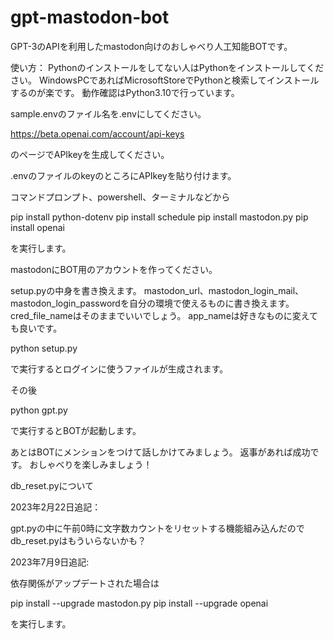 # gpt-mastodon-bot
GPT-3のAPIを利用したmastodon向けのおしゃべり人工知能BOTです。

使い方：
Pythonのインストールをしてない人はPythonをインストールしてください。
WindowsPCであればMicrosoftStoreでPythonと検索してインストールするのが楽です。
動作確認はPython3.10で行っています。

sample.envのファイル名を.envにしてください。

https://beta.openai.com/account/api-keys

のページでAPIkeyを生成してください。

.envのファイルのkeyのところにAPIkeyを貼り付けます。

コマンドプロンプト、powershell、ターミナルなどから

pip install python-dotenv
pip install schedule
pip install mastodon.py
pip install openai

を実行します。

mastodonにBOT用のアカウントを作ってください。

setup.pyの中身を書き換えます。
mastodon_url、mastodon_login_mail、mastodon_login_passwordを自分の環境で使えるものに書き換えます。
cred_file_nameはそのままでいいでしょう。
app_nameは好きなものに変えても良いです。

python setup.py

で実行するとログインに使うファイルが生成されます。

その後

python gpt.py

で実行するとBOTが起動します。

あとはBOTにメンションをつけて話しかけてみましょう。
返事があれば成功です。
おしゃべりを楽しみましょう！

db_reset.pyについて

2023年2月22日追記：

gpt.pyの中に午前0時に文字数カウントをリセットする機能組み込んだのでdb_reset.pyはもういらないかも？


2023年7月9日追記:

依存関係がアップデートされた場合は

pip install --upgrade mastodon.py
pip install --upgrade openai

を実行します。
